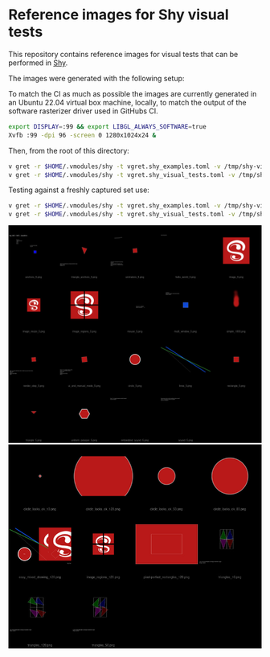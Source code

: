 # Reference images for Shy visual tests

This repository contains reference images for visual tests that can be performed in [Shy](https://github.com/Larpon/shy).

The images were generated with the following setup:

To match the CI as much as possible the images are currently generated in an
Ubuntu 22.04 virtual box machine, locally, to match the output of the software rasterizer driver
used in GitHubs CI.

```bash
export DISPLAY=:99 && export LIBGL_ALWAYS_SOFTWARE=true
Xvfb :99 -dpi 96 -screen 0 1280x1024x24 &
```

Then, from the root of this directory:
```bash
v gret -r $HOME/.vmodules/shy -t vgret.shy_examples.toml -v /tmp/shy-visual-tests
v gret -r $HOME/.vmodules/shy -t vgret.shy_visual_tests.toml -v /tmp/shy-visual-tests
```

Testing against a freshly captured set use:

```bash
v gret -r $HOME/.vmodules/shy -t vgret.shy_examples.toml -v /tmp/shy-visual-tests ./
v gret -r $HOME/.vmodules/shy -t vgret.shy_visual_tests.toml -v /tmp/shy-visual-tests ./
```

<img src='examples.jpg' width=700>
<img src='tests.jpg' width=700>
